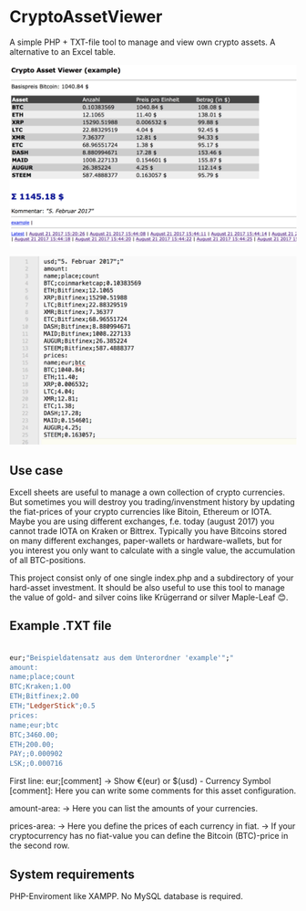 # CryptoAssetViewer
A simple PHP + TXT-file tool to manage and view own crypto assets. A alternative to an Excel table.

![Sample Cropicon images](screenshot1.jpg "Example Screenshot in the browser window." )

![Sample Cropicon images](screenshot2.jpg "Example Text-Base." )

Use case
-----
Excell sheets are useful to manage a own collection of crypto currencies. But sometimes you
will destroy you trading/invenstment history by updating the fiat-prices of your crypto currencies
like Bitoin, Ethereum or IOTA. Maybe you are using different exchanges, f.e. today (august 2017)
you cannot trade IOTA on Kraken or Bittrex. Typically you have Bitcoins stored on many different
exchanges, paper-wallets or hardware-wallets, but for you interest you only want to calculate with
a single value, the accumulation of all BTC-positions.

This project consist only of one single index.php and a subdirectory of your hard-asset investment.
It should be also useful to use this tool to manage the value of gold- and silver coins like Krügerrand 
or silver Maple-Leaf :blush:.  




Example .TXT file
-----

```ruby

eur;"Beispieldatensatz aus dem Unterordner 'example'";"
amount:
name;place;count
BTC;Kraken;1.00
ETH;Bitfinex;2.00
ETH;"LedgerStick";0.5
prices:
name;eur;btc
BTC;3460.00;
ETH;200.00;
PAY;;0.000902
LSK;;0.000716

```

First line: eur;[comment] -> Show &euro;(eur) or $(usd) - Currency Symbol
[comment]: Here you can write some comments for this asset configuration.

amount-area:
-> Here you can list the amounts of your currencies.

prices-area:
-> Here you define the prices of each currency in fiat.
-> If your cryptocurrency has no fiat-value you can define the Bitcoin (BTC)-price in the second row.

System requirements
-----

PHP-Enviroment like XAMPP. No MySQL database is required.
